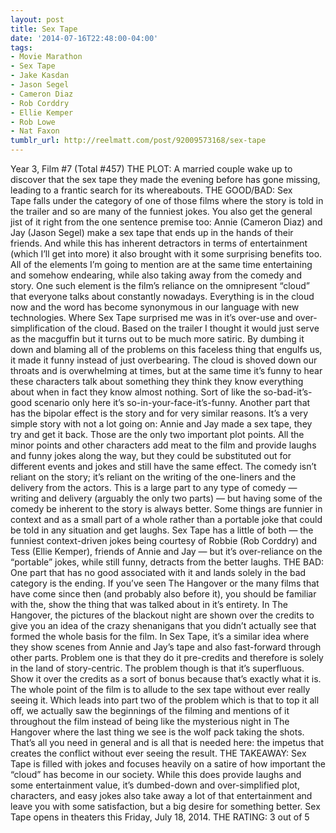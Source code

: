 ```yaml
---
layout: post
title: Sex Tape
date: '2014-07-16T22:48:00-04:00'
tags:
- Movie Marathon
- Sex Tape
- Jake Kasdan
- Jason Segel
- Cameron Diaz
- Rob Corddry
- Ellie Kemper
- Rob Lowe
- Nat Faxon
tumblr_url: http://reelmatt.com/post/92009573168/sex-tape
---
```



Year 3, Film #7 (Total #457)
THE PLOT: A married couple wake up to discover that the sex tape they made the evening before has gone missing, leading to a frantic search for its whereabouts.
THE GOOD/BAD: Sex Tape falls under the category of one of those films where the story is told in the trailer and so are many of the funniest jokes. You also get the general jist of it right from the one sentence premise too: Annie (Cameron Diaz) and Jay (Jason Segel) make a sex tape that ends up in the hands of their friends. And while this has inherent detractors in terms of entertainment (which I’ll get into more) it also brought with it some surprising benefits too. All of the elements I’m going to mention are at the same time entertaining and somehow endearing, while also taking away from the comedy and story.
One such element is the film’s reliance on the omnipresent “cloud” that everyone talks about constantly nowadays. Everything is in the cloud now and the word has become synonymous in our language with new technologies. Where Sex Tape surprised me was in it’s over-use and over-simplification of the cloud. Based on the trailer I thought it would just serve as the macguffin but it turns out to be much more satiric. By dumbing it down and blaming all of the problems on this faceless thing that engulfs us, it made it funny instead of just overbearing. The cloud is shoved down our throats and is overwhelming at times, but at the same time it’s funny to hear these characters talk about something they think they know everything about when in fact they know almost nothing. Sort of like the so-bad-it’s-good scenario only here it’s so-in-your-face-it’s-funny.
Another part that has the bipolar effect is the story and for very similar reasons. It’s a very simple story with not a lot going on: Annie and Jay made a sex tape, they try and get it back. Those are the only two important plot points. All the minor points and other characters add meat to the film and provide laughs and funny jokes along the way, but they could be substituted out for different events and jokes and still have the same effect. The comedy isn’t reliant on the story; it’s reliant on the writing of the one-liners and the delivery from the actors. This is a large part to any type of comedy — writing and delivery (arguably the only two parts) — but having some of the comedy be inherent to the story is always better. Some things are funnier in context and as a small part of a whole rather than a portable joke that could be told in any situation and get laughs. Sex Tape has a little of both — the funniest context-driven jokes being courtesy of Robbie (Rob Corddry) and Tess (Ellie Kemper), friends of Annie and Jay — but it’s over-reliance on the “portable” jokes, while still funny, detracts from the better laughs.
THE BAD: One part that has no good associated with it and lands solely in the bad category is the ending. If you’ve seen The Hangover or the many films that have come since then (and probably also before it), you should be familiar with the, show the thing that was talked about in it’s entirety. In The Hangover, the pictures of the blackout night are shown over the credits to give you an idea of the crazy shenanigans that you didn’t actually see that formed the whole basis for the film. In Sex Tape, it’s a similar idea where they show scenes from Annie and Jay’s tape and also fast-forward through other parts. Problem one is that they do it pre-credits and therefore is solely in the land of story-centric. The problem though is that it’s superfluous. Show it over the credits as a sort of bonus because that’s exactly what it is. The whole point of the film is to allude to the sex tape without ever really seeing it. Which leads into part two of the problem which is that to top it all off, we actually saw the beginnings of the filming and mentions of it throughout the film instead of being like the mysterious night in The Hangover where the last thing we see is the wolf pack taking the shots. That’s all you need in general and is all that is needed here: the impetus that creates the conflict without ever seeing the result.
THE TAKEAWAY: Sex Tape is filled with jokes and focuses heavily on a satire of how important the “cloud” has become in our society. While this does provide laughs and some entertainment value, it’s dumbed-down and over-simplified plot, characters, and easy jokes also take away a lot of that entertainment and leave you with some satisfaction, but a big desire for something better.
Sex Tape opens in theaters this Friday, July 18, 2014.
THE RATING: 3 out of 5
